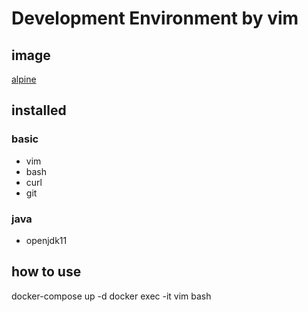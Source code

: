 # Development Environment by vim

## image
[alpine](https://hub.docker.com/_/alpine)


## installed
### basic
- vim
- bash
- curl
- git

### java
- openjdk11

## how to use
docker-compose up -d
docker exec -it vim bash
